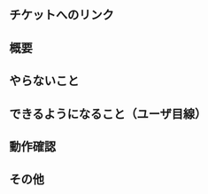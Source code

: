 ## チケットへのリンク

<!--  https://example.com -->

## 概要

<!-- このプルリクでは何をしたのか？ -->

## やらないこと

<!-- このプルリクでやらないことは何か？（無ければ項目を削除） -->

## できるようになること（ユーザ目線）

<!-- 何ができるようになるのか？ -->

## 動作確認

<!-- どのような動作確認を行ったのか？チェックボックスやスクショの使用を推奨 -->

## その他

<!-- レビュワーへの参考情報（実装上の懸念点や注意点などあれば記載） -->